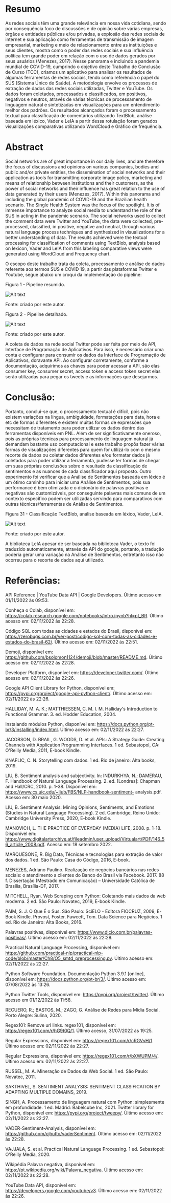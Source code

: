 # Resumo
As redes sociais têm uma grande relevância em nossa vida cotidiana, sendo por consequência foco de discussões e de opinião sobre várias empresas, órgãos e entidades públicas e/ou privadas, a explosão das redes sociais de internet e sua aplicação como ferramentas de transmissão de imagem empresarial, marketing e meio de relacionamento entre as instituições e seus clientes, mostra como o poder das redes sociais e sua influência política tem grande poder em relação com o uso de dados gerados por seus usuários (Menezes, 2017). Nesse panorama e incluindo a pandemia mundial de COVID-19, cumprindo o objetivo deste Trabalho de Conclusão de Curso (TCC), criamos um aplicativo para analisar os resultados de algumas ferramentas de redes sociais, tendo como referência o papel do SUS (Sistema Único de Saúde). A metodologia envolve os processos de extração de dados das redes sociais utilizadas, Twitter e YouTube. Os dados foram coletados, processados e classificados, em positivos, negativos e neutros, através de várias técnicas de processamento de linguagem natural e sintetizadas em visualizações para um entendimento melhor dos padrões. Os resultados alcançados foram o processamento textual para classificação de comentários utilizando TextBlob, análise baseada em léxico, Vader e LeIA a partir dessa rotulação foram gerados visualizações comparativas utilizando WordCloud e Gráfico de frequência.

# Abstract

Social networks are of great importance in our daily lives, and are therefore the focus of discussions and opinions on various companies, bodies and public and/or private entities, the dissemination of social networks and their application as tools for transmitting corporate image policy, marketing and means of relationship between institutions and their customers, as the power of social networks and their influence has great relation to the use of data generated by their users (Menezes, 2017). Within this panorama and including the global pandemic of COVID-19 and the Brazilian health scenario. The Single Health System was the focus of the spotlight. It is of immense importance to analyze social media to understand the role of the SUS in acting in the pandemic scenario. The social networks used to collect the comment data were Twitter and YouTube, the data were collected, pre-processed, classified, in positive, negative and neutral, through various natural language process techniques and synthesized in visualizations for a better understanding of data. The results achieved were the textual processing for classification of comments using TextBlob, analysis based on lexicon, Vader and LeIA from this labeling comparative views were generated using WordCloud and Frequency chart.


O escopo deste trabalho trata da coleta, processamento e análise de dados referente aos termos SUS e COVID 19, a partir das plataformas Twitter e Youtube, segue abaixo um croqui da implementação do pipeline:

Figura 1 - Pipeline resumido.

![Alt text](Pipeline-Resumido.png "Figura 1 - Pipeline resumido.")

Fonte: criado por este autor.

Figura 2 - Pipeline detalhado.

![Alt text](Pipeline-Detalhado.png "Figura 2 - Pipeline detalhado.")

Fonte: criado por este autor.

A coleta de dados na rede social Twitter pode ser feita por meio de API, Interface de Programação de Aplicativos. Para isso, é necessário criar uma conta e configurar para consumir os dados da Interface de Programação de Aplicativos, doravante API.
Ao configurar corretamente, conforme a documentação, adquirimos as chaves para poder acessar a API, são elas consumer key, consumer secret, access token e access token secret elas serão utilizadas para pegar os tweets e as informações que desejarmos.

# Conclusão:

Portanto, conclui-se que, o processamento textual é difícil, pois não existem variações na língua, ambiguidade, formatações para data, hora e etc de formas diferentes e existem muitas formas de expressões que necessitam de tratamento para poder utilizar os dados dentro das ferramentas disponíveis em PNL. Além de ser significativamente oneroso, pois as próprias técnicas para processamento de linguagem natural já demandam bastante uso computacional e este trabalho propôs fazer várias formas de visualizações diferentes para quem for utilizá-lo com o mesmo recorte de dados ou coletar dados diferentes e/ou formatar dados já coletados para poder utilizar a ferramenta, pudesse ter formas de chegar em suas próprias conclusões sobre o resultado da classificação de sentimentos e as nuances de cada classificador aqui proposto.
Outro experimento foi verificar que a Análise de Sentimentos baseada em léxico é um ótimo caminho para iniciar uma Análise de Sentimentos, pois sua performance é bem otimizada e o dicionário de palavras positivas e negativas são customizáveis, por conseguinte palavras mais comuns de um contexto específico podem ser utilizadas servindo para comparativos com outras técnicas/ferramentas de Análise de Sentimentos.

Figura 31 - Classificação TextBlob, análise baseada em léxico, Vader, LeIA.

![Alt text](Classificação-TextBlob-léxico-Vader-LeIA.png, "Figura 31 - Classificação TextBlob, análise baseada em léxico, Vader, LeIA.png")

Fonte: criado por este autor.

A biblioteca LeIA apesar de ser baseada na biblioteca Vader, o texto foi traduzido automaticamente, através da API do google, portanto, a tradução poderia gerar uma variação na Análise de Sentimentos, entretanto isso não ocorreu para o recorte de dados aqui utilizado.

# Referências:

API Reference | YouTube Data API | Google Developers. Último acesso em 01/11/2022 às 09:53.

Conheça o Colab, disponível em: https://colab.research.google.com/notebooks/intro.ipynb?hl=pt_BR. Último acesso em: 02/11/2022 às 22:28.

Código SQL com todas as cidades e estados do Brasil, disponível em: https://zerobugs.com.br/ver-post/codigo-sql-com-todas-as-cidades-e-estados-do-brasil-62/. Último acesso em: 02/11/2022 às 22:51.

Demoji, disponível em: https://github.com/bsolomon1124/demoji/blob/master/README.md. Último acesso em: 02/11/2022 às 22:28.

Developer Platform, disponível em: https://developer.twitter.com/. Último acesso em: 02/11/2022 às 22:26.

Google API Client Library for Python, disponível em: https://pypi.org/project/google-api-python-client/. Último acesso em: 02/11/2022 às 22:26.

HALLIDAY, M. A. K.; MATTHIESSEN, C. M. I. M. Halliday's Introduction to Functional Grammar. 3. ed. Hodder Education, 2004.

Instalando módulos Python, disponível em: https://docs.python.org/pt-br/3/installing/index.html. Último acesso em: 02/11/2022 às 22:27.

JACOBSON, D. BRAIL, G. WOODS, D. et al. APIs: A Strategy Guide: Creating Channels with Application Programming Interfaces. 1 ed. Sebastopol, CA: O'Reilly Media, 2011, E-book Kindle.

KNAFLIC, C. N. Storytelling com dados. 1 ed. Rio de janeiro: Alta books, 2019.

LIU, B. Sentiment analysis and subjectivity. In: INDURKHYA, N.; DAMERAU, F. Handbook of Natural Language Processing. 2. ed. [Londres]: Chapman and Hall/CRC, 2010. p. 1-38. Disponível em: https://www.cs.uic.edu/~liub/FBS/NLP-handbook-sentiment- analysis.pdf. Acesso em: 30 maio 2020.

LIU, B. Sentiment Analysis: Mining Opinions, Sentiments, and Emotions (Studies in Natural Language Processing). 2 ed. Cambridge, Reino Unido: Cambridge University Press, 2020, E-book Kindle.

MANOVICH, L. THE PRACTICE OF EVERYDAY (MEDIA) LIFE, 2008. p. 1-18. Disponível em: https://www.digitalartarchive.at/fileadmin/user_upload/Virtualart/PDF/146_56_article_2008.pdf. Acesso em: 18 setembro 2022.

MARQUESONE, R. Big Data, Técnicas e tecnologias para extração de valor dos dados. 1 ed. São Paulo: Casa do Código, 2016, E-book.

MENEZES, Adriano Paulino. Realização de negócios bancários nas redes sociais: o atendimento a clientes do Banco do Brasil via Facebook. 2017. 88 f. Dissertação (Mestrado em Comunicação) – Universidade Católica de Brasília, Brasília-DF, 2017.

MITCHELL, Ryan. Web Scraping com Python: Coletando mais dados da web moderna. 2 ed. São Paulo: Novatec, 2019, E-book Kindle.

PAIM, S. J. O Que É o Sus. São Paulo: SciELO - Editora FIOCRUZ, 2009, E-Book Kindle.
Provost, Foster. Fawcett, Tom. Data Science para Negócios. 1 ed. Rio de Janeiro: Alta Books, 2016.

Palavras positivas, disponível em: https://www.dicio.com.br/palavras-positivas/. Último acesso em: 02/11/2022 às 22:28.

Practical Natural Language Processing, disponível em: https://github.com/practical-nlp/practical-nlp-code/blob/master/Ch8/O5_smtd_preprocessing.py. Último acesso em: 02/11/2022 às 22:27.

Python Software Foundation. Documentação Python 3.9.1 [online], disponível em: https://docs.python.org/pt-br/3/. Último acesso em: 07/08/2022 às 13:26.

Python Twitter Tools, disponível em: https://pypi.org/project/twitter/. Último acesso em 01/12/2022 às 11:58.

RECUERO, R.; BASTOS, M.; ZAGO, G. Análise de Redes para Mídia Social. Porto Alegre: Sulina, 2020.

Regex101: Remove url links. regex101, disponível em: https://regex101.com/r/hG9t0Q/1. Último acesso, 31/07/2022 às 19:25.

Regular Expressions, disponível em: https://regex101.com/r/cRGVvH/1. Último acesso em: 02/11/2022 às 22:27.

Regular Expressions, disponível em: https://regex101.com/r/bXWUPM/4/. Último acesso em: 02/11/2022 às 22:27.

RUSSEL, M. A. Mineração de Dados da Web Social. 1 ed. São Paulo: Novatec, 2011.

SAKTHIVEL, S. SENTIMENT ANALYSIS: SENTIMENT CLASSIFICATION BY ADAPTING MULTIPLE DOMAINS, 2019.

SINGH, A. Processamento de linguagem natural com Python: simplesmente em profundidade. 1 ed. Madrid: Babelcube Inc, 2021.
Twitter library for Python, disponível em: https://pypi.org/project/tweepy/. Último acesso em: 02/11/2022 às 22:27.

VADER-Sentiment-Analysis, disponível em: https://github.com/cjhutto/vaderSentiment. Último acesso em: 02/11/2022 às 22:28.

VAJJALA, S. et al. Practical Natural Language Processing. 1 ed. Sebastopol: O'Reilly Media, 2020.

Wikipédia Palavra negativa, disponível em: https://pt.wikipedia.org/wiki/Palavra_negativa. Último acesso em: 02/11/2022 às 22:28.

YouTube Data API, disponível em: https://developers.google.com/youtube/v3. Último acesso em: 02/11/2022 às 22:26.
